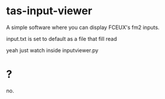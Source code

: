# tas-input-viewer
A simple software where you can display FCEUX's fm2 inputs.

input.txt is set to default as a file that fill read

yeah just watch inside inputviewer.py

# ?
no.